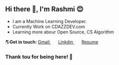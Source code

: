 ## Hi there 👋, I'm Rashmi 😊
<ul> <li>
  I am a Machine Learning Developer.</li>
  <li>Currently Work on CDAZZDEV.com </li>
  <li> Learning more abour Open Source, CS Algorithm </li></ul>
🌎<b>Get in touch: </b>  <a href = "rashminawoda9792@gmail.com"> Gmail </a> &nbsp; &nbsp; &nbsp; <a href = https://www.linkedin.com/in/rashmi-nawoda-2b490423a/>Linkdin </a> &nbsp; &nbsp; &nbsp; <a href =""> Resume </a>

### Thank tou for being here! 🙏


